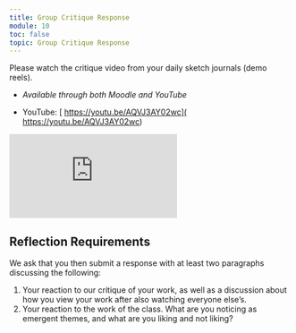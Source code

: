 ```yaml
---
title: Group Critique Response
module: 10
toc: false
topic: Group Critique Response
---
```




Please watch the critique video from your daily sketch journals (demo reels). 

- _Available through both Moodle and YouTube_

<!-- Fall  -->
- YouTube: [
https://youtu.be/AQVJ3AY02wc](
https://youtu.be/AQVJ3AY02wc)

<div class="embed-responsive embed-responsive-16by9"><iframe class="embed-responsive-item" src="https://www.youtube.com/embed/AQVJ3AY02wc" frameborder="0" allow="accelerometer; autoplay; encrypted-media; gyroscope; picture-in-picture" allowfullscreen></iframe></div>

<!-- Fall 2021 -->
<!-- - YouTube: [https://youtu.be/6Xxzpg8wvwc](https://youtu.be/6Xxzpg8wvwc) -->
<!-- <div class="embed-responsive embed-responsive-16by9"><iframe class="embed-responsive-item" src="https://www.youtube.com/embed/6Xxzpg8wvwc" frameborder="0" allow="accelerometer; autoplay; encrypted-media; gyroscope; picture-in-picture" allowfullscreen></iframe></div> -->

<!-- Spring 2021 -->
<!-- <div class="embed-responsive embed-responsive-16by9"><iframe class="embed-responsive-item" src="https://www.youtube.com/embed/tEmMB7UWcCY" frameborder="0" allow="accelerometer; autoplay; encrypted-media; gyroscope; picture-in-picture" allowfullscreen></iframe></div> -->





## Reflection Requirements

We ask that you then submit a response with at least two paragraphs discussing the following:

1. Your reaction to our critique of your work, as well as a discussion about how you view your work after also watching everyone else’s.
2. Your reaction to the work of the class. What are you noticing as emergent themes, and what are you liking and not liking?
